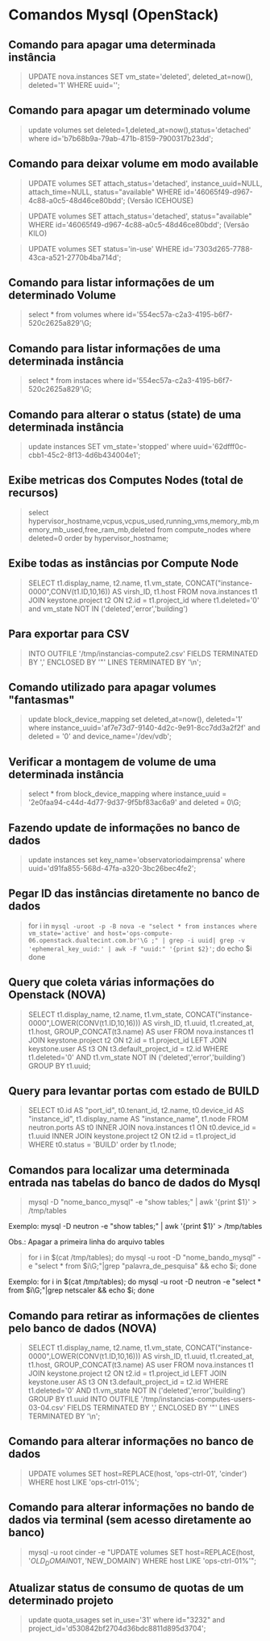 # Comandos Mysql (OpenStack)

## Comando para apagar uma determinada instância
>UPDATE nova.instances SET vm_state='deleted', deleted_at=now(), deleted='1' WHERE uuid='';

## Comando para apagar um determinado volume
>update volumes set deleted=1,deleted_at=now(),status='detached' where id='b7b68b9a-79ab-471b-8159-7900317b23dd';

## Comando para deixar volume em modo available
>UPDATE volumes SET attach_status='detached', instance_uuid=NULL, attach_time=NULL, status="available" WHERE id='46065f49-d967-4c88-a0c5-48d46ce80bdd'; (Versão ICEHOUSE)

>UPDATE volumes SET attach_status='detached', status="available" WHERE id='46065f49-d967-4c88-a0c5-48d46ce80bdd'; (Versão KILO)

>UPDATE volumes SET status='in-use' WHERE id='7303d265-7788-43ca-a521-2770b4ba714d';

## Comando para listar informações de um determinado Volume
>select * from volumes where id='554ec57a-c2a3-4195-b6f7-520c2625a829'\G;

## Comando para listar informações de uma determinada instância
>select * from instaces where id='554ec57a-c2a3-4195-b6f7-520c2625a829'\G;

## Comando para alterar o status (state) de uma determinada instância
>update instances SET vm_state='stopped' where uuid='62dfff0c-cbb1-45c2-8f13-4d6b434004e1';

## Exibe metricas dos Computes Nodes (total de recursos)
>select hypervisor_hostname,vcpus,vcpus_used,running_vms,memory_mb,memory_mb_used,free_ram_mb,deleted from compute_nodes where deleted=0 order by hypervisor_hostname;

## Exibe todas as instâncias por Compute Node
>SELECT t1.display_name, t2.name, t1.vm_state, CONCAT("instance-0000",CONV(t1.ID,10,16)) AS virsh_ID, t1.host FROM nova.instances t1 JOIN keystone.project t2 ON t2.id = t1.project_id where t1.deleted='0' and vm_state NOT IN ('deleted','error','building')

## Para exportar para CSV
>INTO OUTFILE '/tmp/instancias-compute2.csv' FIELDS TERMINATED BY ',' ENCLOSED BY '"' LINES TERMINATED BY '\n';

## Comando utilizado para apagar volumes "fantasmas"
>update block_device_mapping set deleted_at=now(), deleted='1' where instance_uuid='af7e73d7-9140-4d2c-9e91-8cc7dd3a2f2f' and deleted = '0' and device_name='/dev/vdb';

## Verificar a montagem de volume de uma determinada instância
>select * from block_device_mapping where instance_uuid = '2e0faa94-c44d-4d77-9d37-9f5bf83ac6a9' and deleted = 0\G;
 
## Fazendo update de informações no banco de dados
>update instances set key_name='observatoriodaimprensa' where uuid='d91fa855-568d-47fa-a320-3bc26bec4fe2';
 
## Pegar ID das instâncias diretamente no banco de dados
>for i in `mysql -uroot -p -B nova -e "select * from instances where vm_state='active' and host='ops-compute-06.openstack.dualtecint.com.br'\G ;" | grep -i uuid| grep -v 'ephemeral_key_uuid:' | awk -F "uuid:" '{print $2}'`; do
echo $i
done

## Query que coleta várias informações do Openstack (NOVA)
>SELECT t1.display_name, t2.name, t1.vm_state, CONCAT("instance-0000",LOWER(CONV(t1.ID,10,16))) AS virsh_ID, t1.uuid, t1.created_at, t1.host, GROUP_CONCAT(t3.name) AS user FROM nova.instances t1 JOIN keystone.project t2 ON t2.id = t1.project_id LEFT JOIN keystone.user AS t3 ON t3.default_project_id = t2.id WHERE t1.deleted='0' AND t1.vm_state NOT IN ('deleted','error','building') GROUP BY t1.uuid;

## Query para levantar portas com estado de BUILD
>SELECT t0.id AS "port_id", t0.tenant_id, t2.name, t0.device_id AS "instance_id", t1.display_name AS "instance_name", t1.node FROM neutron.ports AS t0 INNER JOIN nova.instances t1 ON t0.device_id = t1.uuid INNER JOIN keystone.project t2 ON t2.id = t1.project_id WHERE t0.status = 'BUILD' order by t1.node;

## Comandos para localizar uma determinada entrada nas tabelas do banco de dados do Mysql
>mysql -D "nome_banco_mysql" -e "show tables;" | awk '{print $1}' > /tmp/tables

Exemplo: mysql -D neutron -e "show tables;" | awk '{print $1}' > /tmp/tables

Obs.: Apagar a primeira linha do arquivo tables

>for i in $(cat /tmp/tables); do mysql -u root -D "nome_bando_mysql" -e "select * from $i\G;"|grep "palavra_de_pesquisa" && echo $i; done

Exemplo: for i in $(cat /tmp/tables); do mysql -u root -D neutron -e "select * from $i\G;"|grep netscaler && echo $i; done

## Comando para retirar as informações de clientes pelo banco de dados (NOVA)
>SELECT t1.display_name, t2.name, t1.vm_state, CONCAT("instance-0000",LOWER(CONV(t1.ID,10,16))) AS virsh_ID, t1.uuid, t1.created_at, t1.host, GROUP_CONCAT(t3.name) AS user FROM nova.instances t1 JOIN keystone.project t2 ON t2.id = t1.project_id LEFT JOIN keystone.user AS t3 ON t3.default_project_id = t2.id WHERE t1.deleted='0' AND t1.vm_state NOT IN ('deleted','error','building') GROUP BY t1.uuid INTO OUTFILE '/tmp/instancias-computes-users-03-04.csv' FIELDS TERMINATED BY ',' ENCLOSED BY '"' LINES TERMINATED BY '\n';

## Comando para alterar informações no banco de dados
>UPDATE volumes SET host=REPLACE(host, 'ops-ctrl-01', 'cinder') WHERE host LIKE 'ops-ctrl-01%';

## Comando para alterar informações no bando de dados via terminal (sem acesso diretamente ao banco)
>mysql -u root cinder -e "UPDATE volumes SET host=REPLACE(host, '$OLD_DOMAIN01', '$NEW_DOMAIN') WHERE host LIKE 'ops-ctrl-01%'";

## Atualizar status de consumo de quotas de um determinado projeto
>update quota_usages set in_use='31' where id="3232" and project_id='d530842bf2704d36bdc8811d895d3704';